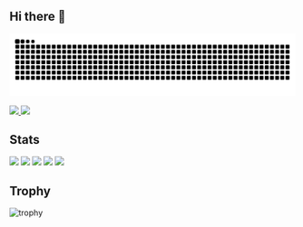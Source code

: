 ## Hi there 👋

<picture>
  <source media="(prefers-color-scheme: dark)" srcset="https://raw.githubusercontent.com/kendo-sonix/kendo-sonix/output/github-contribution-grid-snake-dark.svg">
  <source media="(prefers-color-scheme: light)" srcset="https://raw.githubusercontent.com/kendo-sonix/kendo-sonix/output/github-contribution-grid-snake.svg">
  <img alt="github contribution grid snake animation" src="https://raw.githubusercontent.com/kendo-sonix/kendo-sonix/output/github-contribution-grid-snake.svg">
</picture>

<p align="left">
  <a href="https://github.com/kendo-sonix">
    <img height="20" src="https://komarev.com/ghpvc/?username=kendo-sonix" />
  </a>
  <a href="https://github.com/kendo-sonix">
    <img height="20" src="https://img.shields.io/github/followers/kendo-sonix?label=follow&logo=github&style=flat" />
  </a>
</p>

## Stats
![](http://github-profile-summary-cards.vercel.app/api/cards/profile-details?username=kendo-sonix&theme=gruvbox)
![](http://github-profile-summary-cards.vercel.app/api/cards/repos-per-language?username=kendo-sonix&theme=gruvbox)
![](http://github-profile-summary-cards.vercel.app/api/cards/most-commit-language?username=kendo-sonix&theme=gruvbox)
![](http://github-profile-summary-cards.vercel.app/api/cards/stats?username=kendo-sonix&theme=gruvbox)
![](http://github-profile-summary-cards.vercel.app/api/cards/productive-time?username=kendo-sonix&theme=gruvbox&utcOffset=9)

## Trophy
![trophy](https://github-profile-trophy.vercel.app/?username=kendo-sonix&theme=gruvbox)
